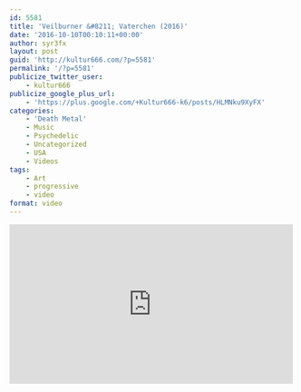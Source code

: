 ```yaml
---
id: 5581
title: 'Veilburner &#8211; Vaterchen (2016)'
date: '2016-10-10T00:10:11+00:00'
author: syr3fx
layout: post
guid: 'http://kultur666.com/?p=5581'
permalink: '/?p=5581'
publicize_twitter_user:
    - kultur666
publicize_google_plus_url:
    - 'https://plus.google.com/+Kultur666-k6/posts/HLMNku9XyFX'
categories:
    - 'Death Metal'
    - Music
    - Psychedelic
    - Uncategorized
    - USA
    - Videos
tags:
    - Art
    - progressive
    - video
format: video
---
```


<iframe allow="accelerometer; autoplay; clipboard-write; encrypted-media; gyroscope; picture-in-picture; web-share" allowfullscreen="" frameborder="0" height="281" loading="lazy" src="https://www.youtube.com/embed/3tR8SNN4SIQ?feature=oembed" title="Veilburner-Vaterchen" width="500"></iframe>